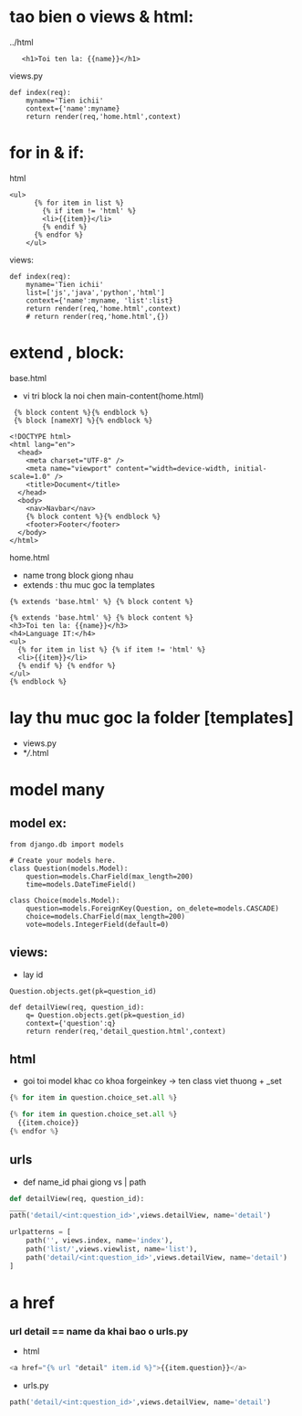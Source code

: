 # tao bien o views & html:

../html

```
   <h1>Toi ten la: {{name}}</h1>
```

views.py

```
def index(req):
    myname='Tien ichii'
    context={'name':myname}
    return render(req,'home.html',context)
```

# for in & if:

html

```
<ul>
      {% for item in list %}
        {% if item != 'html' %}
        <li>{{item}}</li>
        {% endif %}
      {% endfor %}
    </ul>
```

views:

```
def index(req):
    myname='Tien ichii'
    list=['js','java','python','html']
    context={'name':myname, 'list':list}
    return render(req,'home.html',context)
    # return render(req,'home.html',{})
```

# extend , block:

base.html

- vi tri block la noi chen main-content(home.html)

```
 {% block content %}{% endblock %}
 {% block [nameXY] %}{% endblock %}
```

```
<!DOCTYPE html>
<html lang="en">
  <head>
    <meta charset="UTF-8" />
    <meta name="viewport" content="width=device-width, initial-scale=1.0" />
    <title>Document</title>
  </head>
  <body>
    <nav>Navbar</nav>
    {% block content %}{% endblock %}
    <footer>Footer</footer>
  </body>
</html>

```

home.html

- name trong block giong nhau
- extends : thu muc goc la templates

```
{% extends 'base.html' %} {% block content %}
```

```
{% extends 'base.html' %} {% block content %}
<h3>Toi ten la: {{name}}</h3>
<h4>Language IT:</h4>
<ul>
  {% for item in list %} {% if item != 'html' %}
  <li>{{item}}</li>
  {% endif %} {% endfor %}
</ul>
{% endblock %}

```

# lay thu muc goc la folder [templates]

- views.py
- \*_/_.html

# model many

## model ex:

```
from django.db import models

# Create your models here.
class Question(models.Model):
    question=models.CharField(max_length=200)
    time=models.DateTimeField()

class Choice(models.Model):
    question=models.ForeignKey(Question, on_delete=models.CASCADE)
    choice=models.CharField(max_length=200)
    vote=models.IntegerField(default=0)
```

## views:

- lay id

```
Question.objects.get(pk=question_id)
```

```
def detailView(req, question_id):
    q= Question.objects.get(pk=question_id)
    context={'question':q}
    return render(req,'detail_question.html',context)
```

## html

- goi toi model khac co khoa forgeinkey -> ten class viet thuong + \_set

```python
{% for item in question.choice_set.all %}
```

```python
{% for item in question.choice_set.all %}
  {{item.choice}}
{% endfor %}
```

## urls

- def name_id phai giong vs | path

```python
def detailView(req, question_id):
____
path('detail/<int:question_id>',views.detailView, name='detail')

```

```python
urlpatterns = [
    path('', views.index, name='index'),
    path('list/',views.viewlist, name='list'),
    path('detail/<int:question_id>',views.detailView, name='detail')
]
```

# a href

### url detail == name da khai bao o urls.py

- html

```python
<a href="{% url "detail" item.id %}">{{item.question}}</a>
```

- urls.py

```python
path('detail/<int:question_id>',views.detailView, name='detail')
```
